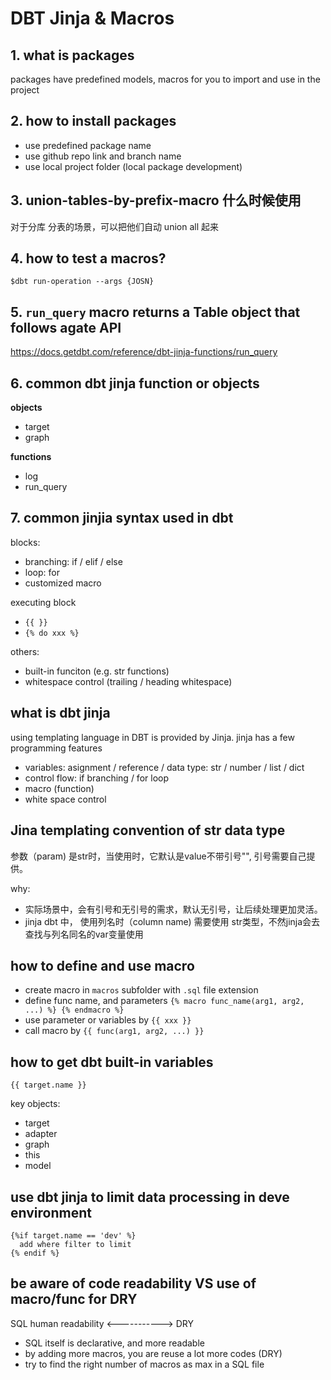 # DBT Jinja & Macros


## 1. what is packages

packages have predefined models, macros for you to import and use in the project


## 2. how to install packages

- use predefined package name
- use github repo link and branch name
- use local project folder (local package development)


## 3. union-tables-by-prefix-macro 什么时候使用
对于分库 分表的场景，可以把他们自动 union all 起来


## 4. how to test a macros?

`$dbt run-operation --args {JOSN}`

## 5. `run_query` macro returns a Table object that follows agate API

https://docs.getdbt.com/reference/dbt-jinja-functions/run_query

## 6. common dbt jinja function or objects 

**objects** 

- target 
- graph 

**functions**
- log 
- run_query


## 7. common jinjia syntax used in dbt 

blocks:

- branching: if / elif  / else 
- loop: for 
- customized macro 

executing block
- `{{ }}`
- `{% do xxx %}`

others:
- built-in funciton (e.g. str functions)
- whitespace control (trailing / heading whitespace)

## what is dbt jinja

using templating language in DBT is provided by Jinja.
jinja has a few programming features

- variables: asignment / reference / data type: str / number / list / dict
- control flow: if branching / for loop 
- macro (function)
- white space control

## Jina templating convention of str data type 

参数（param) 是str时，当使用时，它默认是value不带引号"", 引号需要自己提供。

why: 

- 实际场景中，会有引号和无引号的需求，默认无引号，让后续处理更加灵活。
- jinja dbt 中， 使用列名时（column name) 需要使用 str类型，不然jinja会去查找与列名同名的var变量使用

## how to define and use macro 

- create macro in `macros` subfolder with `.sql` file extension
- define func name, and parameters `{% macro func_name(arg1, arg2, ...) %} {% endmacro %}`
- use parameter or variables by `{{ xxx }}`
- call macro by `{{ func(arg1, arg2, ...) }}`


## how to get dbt built-in variables

`{{ target.name }}`

key objects:

- target
- adapter 
- graph 
- this 
- model


## use dbt jinja to limit data processing in deve environment 

```
{%if target.name == 'dev' %}
  add where filter to limit 
{% endif %}
```

## be aware of code readability VS use of macro/func for DRY

SQL human readability <-----------> DRY

- SQL itself is declarative, and more readable 
- by adding more macros, you are reuse a lot more codes (DRY)
- try to find the right number of macros as max in a SQL file 
